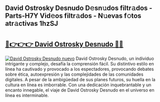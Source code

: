 ## David Ostrosky Desnudo D𝚎sn𝚞dos filtr𝚊dos - Parts-H7Y Vid𝚎os filtr𝚊dos - N𝚞evas f𝚘tos atr𝚊ctivas 1hzSJ

# <h2><a href="http://mb7rkks.tromn.icu/?c=David+Ostrosky+Desnudo">🔗👉👉👉 David Ostrosky Desnudo 🔗🔗</a></h2>

[![David Ostrosky Desnudo nuevo](https://i.imgur.com/pEAQMta.gif)](http://mb7rkks.tromn.icu/?c=David+Ostrosky+Desnudo)
David Ostrosky Desnudo, un individuo intrigante y complejo, desafía la comprensión fácil. Su distintivo estilo en línea ha cautivado y provocado a los espectadores, provocando debates sobre ética, autoexpresión y las complejidades de las comunidades digitales. A pesar de la ambigüedad de sus planes futuros, su huella en la cultura en línea es imborrable. Con una dedicación inquebrantable y un encanto innegable, el viaje de David Ostrosky Desnudo en el universo en línea es interminable.
